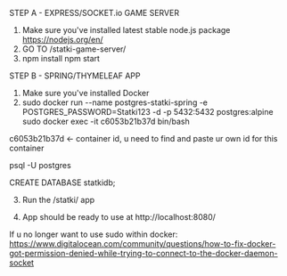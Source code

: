 STEP A - EXPRESS/SOCKET.io GAME SERVER

1. Make sure you've installed latest stable node.js package
   https://nodejs.org/en/
2. GO TO /statki-game-server/
3. npm install
   npm start

STEP B - SPRING/THYMELEAF APP

1. Make sure you've installed Docker
2. sudo docker run --name postgres-statki-spring -e POSTGRES_PASSWORD=Statki123 -d -p 5432:5432 postgres:alpine
   sudo docker exec -it c6053b21b37d bin/bash

c6053b21b37d <- container id, u need to find and paste ur own id for this container

psql -U postgres

CREATE DATABASE statkidb;

3. Run the /statki/ app

4. App should be ready to use at http://localhost:8080/

If u no longer want to use sudo within docker:
https://www.digitalocean.com/community/questions/how-to-fix-docker-got-permission-denied-while-trying-to-connect-to-the-docker-daemon-socket
